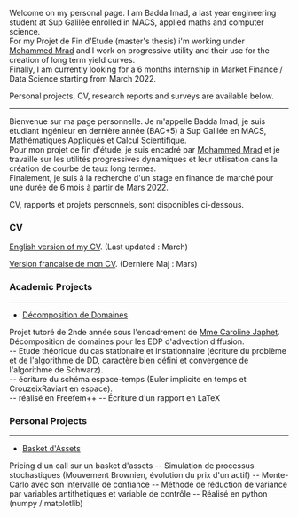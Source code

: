 Welcome on my personal page. I am Badda Imad, a last year engineering student at Sup Galilée enrolled in MACS, applied maths and computer science.      
For my Projet de Fin d'Etude (master's thesis) i'm working under [Mohammed Mrad](https://mohamedkamelmrad.wixsite.com/my-site) and I work on progressive utility and their use for the creation of long term yield curves.   
Finally, I am currently looking for a 6 months internship in Market Finance / Data Science starting from March 2022.   


Personal projects, CV, research reports and surveys are available below.

----------------------------------------------------------------------------

Bienvenue sur ma page personnelle. Je m'appelle Badda Imad, je suis étudiant ingénieur en dernière année (BAC+5) à Sup Galilée en MACS, Mathématiques Appliqués et Calcul Scientifique.   
Pour mon projet de fin d'étude, je suis encadré par [Mohammed Mrad](https://mohamedkamelmrad.wixsite.com/my-site) et je travaille sur les utilités progressives dynamiques et leur utilisation dans la création de courbe de taux long termes.    
Finalement, je suis à la recherche d'un stage en finance de marché pour une durée de 6 mois à partir de Mars 2022.   


CV, rapports et projets personnels, sont disponibles ci-dessous.

### CV

[English version of my CV](https://I-Blitz.github.io/ImadB/CV/Badda_Imad_March_CV_ANG.pdf ). (Last updated : March)

[Version francaise de mon CV](https://I-Blitz.github.io/ImadB/CV/Badda_Imad_March_CV_FR.pdf). (Derniere Maj : Mars)


### Academic Projects
----------------------------------------------------------------------------
* [Décomposition de Domaines](https://I-Blitz.github.io/ImadB/Projet/DD/Projet_DD_MACS_2.pdf)   

Projet tutoré de 2nde année sous l'encadrement de [Mme Caroline Japhet](https://www.math.univ-paris13.fr/~japhet/cjaphetmain.htm). Décomposition de domaines pour les EDP d'advection diffusion.   
-- Etude théorique du cas stationaire et instationnaire (écriture du problème et de l'algorithme de DD, caractère bien défini et convergence de l'algorithme de Schwarz).   
-- écriture du schéma espace-temps (Euler implicite en temps et CrouzeixRaviart en espace).   
-- réalisé en Freefem++ 
-- Écriture d'un rapport en LaTeX


### Personal Projects
----------------------------------------------------------------------------
* [Basket d'Assets](https://I-Blitz.github.io/ImadB/Projet/BasketAssets/)   

Pricing d'un call sur un basket d'assets
-- Simulation de processus stochastiques (Mouvement Brownien, évolution du prix d'un actif) 
-- Monte-Carlo avec son intervalle de confiance 
-- Méthode de réduction de variance par variables antithétiques et variable de contrôle
-- Réalisé en python (numpy / matplotlib)


 

